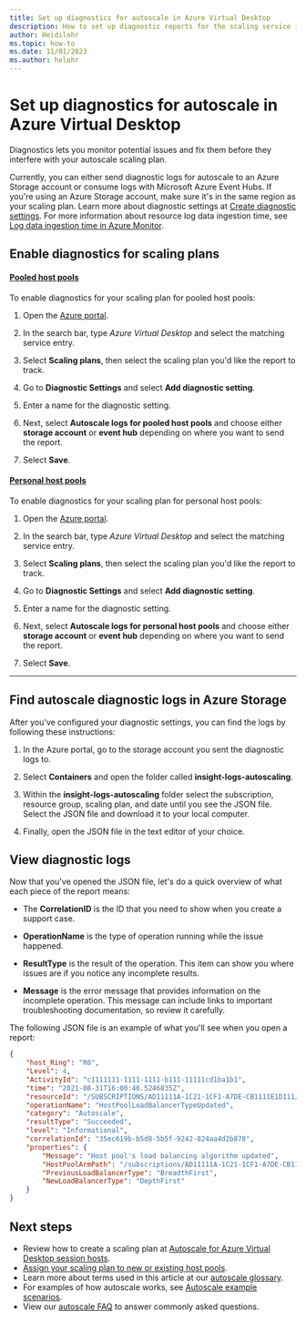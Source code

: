 ```yaml
---
title: Set up diagnostics for autoscale in Azure Virtual Desktop
description: How to set up diagnostic reports for the scaling service in your Azure Virtual Desktop deployment.
author: Heidilohr
ms.topic: how-to
ms.date: 11/01/2023
ms.author: helohr
---
```

# Set up diagnostics for autoscale in Azure Virtual Desktop

Diagnostics lets you monitor potential issues and fix them before they interfere with your autoscale scaling plan.

Currently, you can either send diagnostic logs for autoscale to an Azure Storage account or consume logs with Microsoft Azure Event Hubs. If you're using an Azure Storage account, make sure it's in the same region as your scaling plan. Learn more about diagnostic settings at [Create diagnostic settings](../azure-monitor/essentials/diagnostic-settings.md). For more information about resource log data ingestion time, see [Log data ingestion time in Azure Monitor](../azure-monitor/logs/data-ingestion-time.md).

## Enable diagnostics for scaling plans

#### [Pooled host pools](#tab/pooled-autoscale)

To enable diagnostics for your scaling plan for pooled host pools:

1. Open the [Azure portal](https://portal.azure.com).

1. In the search bar, type *Azure Virtual Desktop* and select the matching service entry.

1. Select **Scaling plans**, then select the scaling plan you'd like the report to track.

1. Go to **Diagnostic Settings** and select **Add diagnostic setting**.

1. Enter a name for the diagnostic setting.

1. Next, select **Autoscale logs for pooled host pools** and choose either **storage account** or **event hub** depending on where you want to send the report.

1. Select **Save**.

#### [Personal host pools](#tab/personal-autoscale)

To enable diagnostics for your scaling plan for personal host pools:

1. Open the [Azure portal](https://portal.azure.com).

1. In the search bar, type *Azure Virtual Desktop* and select the matching service entry.

1. Select **Scaling plans**, then select the scaling plan you'd like the report to track.

1. Go to **Diagnostic Settings** and select **Add diagnostic setting**.

1. Enter a name for the diagnostic setting.

1. Next, select **Autoscale logs for personal host pools** and choose either **storage account** or **event hub** depending on where you want to send the report.

1. Select **Save**.

---

## Find autoscale diagnostic logs in Azure Storage

After you've configured your diagnostic settings, you can find the logs by following these instructions:

1. In the Azure portal, go to the storage account you sent the diagnostic logs to.

1. Select **Containers** and open the folder called **insight-logs-autoscaling**.

1. Within the **insight-logs-autoscaling** folder select the subscription, resource group, scaling plan, and date until you see the JSON file. Select the JSON file and download it to your local computer.

1. Finally, open the JSON file in the text editor of your choice.

## View diagnostic logs

Now that you've opened the JSON file, let's do a quick overview of what each piece of the report means:

- The **CorrelationID** is the ID that you need to show when you create a support case.

- **OperationName** is the type of operation running while the issue happened.

- **ResultType** is the result of the operation. This item can show you where issues are if you notice any incomplete results.

- **Message** is the error message that provides information on the incomplete operation. This message can include links to important troubleshooting documentation, so review it carefully.

The following JSON file is an example of what you'll see when you open a report:

```json
{
    "host_Ring": "R0",
    "Level": 4,
    "ActivityId": "c1111111-1111-1111-b111-11111cd1ba1b1",
    "time": "2021-08-31T16:00:46.5246835Z",
    "resourceId": "/SUBSCRIPTIONS/AD11111A-1C21-1CF1-A7DE-CB1111E1D111/RESOURCEGROUPS/TEST/PROVIDERS/MICROSOFT.DESKTOPVIRTUALIZATION/SCALINGPLANS/TESTPLAN",
    "operationName": "HostPoolLoadBalancerTypeUpdated",
    "category": "Autoscale",
    "resultType": "Succeeded",
    "level": "Informational",
    "correlationId": "35ec619b-b5d8-5b5f-9242-824aa4d2b878",
    "properties": {
        "Message": "Host pool's load balancing algorithm updated",
        "HostPoolArmPath": "/subscriptions/AD11111A-1C21-1CF1-A7DE-CB1111E1D111/resourcegroups/test/providers/microsoft.desktopvirtualization/hostpools/testHostPool ",
        "PreviousLoadBalancerType": "BreadthFirst",
        "NewLoadBalancerType": "DepthFirst"
    }
}
```

## Next steps

- Review how to create a scaling plan at [Autoscale for Azure Virtual Desktop session hosts](autoscale-scaling-plan.md).
- [Assign your scaling plan to new or existing host pools](autoscale-new-existing-host-pool.md).
- Learn more about terms used in this article at our [autoscale glossary](autoscale-glossary.md).
- For examples of how autoscale works, see [Autoscale example scenarios](autoscale-scenarios.md).
- View our [autoscale FAQ](autoscale-faq.yml) to answer commonly asked questions.
